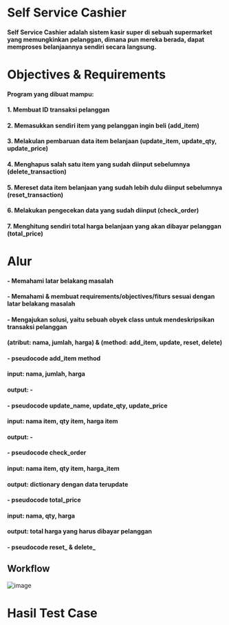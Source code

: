 # Self  Service Cashier
#### Self Service Cashier adalah sistem kasir super di sebuah supermarket yang memungkinkan pelanggan, dimana pun mereka berada, dapat memproses belanjaannya sendiri secara langsung.


# Objectives & Requirements
#### Program yang dibuat mampu:
#### 1. Membuat ID transaksi pelanggan
#### 2. Memasukkan sendiri item yang pelanggan ingin beli (add_item)
#### 3. Melakulan pembaruan data item belanjaan (update_item, update_qty, update_price)
#### 4. Menghapus salah satu item yang sudah diinput sebelumnya (delete_transaction)
#### 5. Mereset data item belanjaan yang sudah lebih dulu diinput sebelumnya (reset_transaction)
#### 6. Melakukan pengecekan data yang sudah diinput (check_order)
#### 7. Menghitung sendiri total harga belanjaan yang akan dibayar pelanggan (total_price)


# Alur
#### - Memahami latar belakang masalah
#### - Memahami & membuat requirements/objectives/fiturs sesuai dengan latar belakang masalah
#### - Mengajukan solusi, yaitu sebuah obyek class untuk mendeskripsikan transaksi pelanggan
####   (atribut: nama, jumlah, harga) & (method: add_item, update, reset, delete)
#### - pseudocode add_item method
####   input: nama, jumlah, harga
####   output: -
#### - pseudocode update_name, update_qty, update_price
####   input: nama item, qty item, harga item
####   output: -
#### - pseudocode check_order
####   input: nama item, qty item, harga_item
####   output: dictionary dengan data terupdate
#### - pseudocode total_price
####   input: nama, qty, harga
####   output: total harga yang harus dibayar pelanggan
#### - pseudocode reset_ & delete_

## Workflow
![image](https://user-images.githubusercontent.com/109421939/218322301-301fd6e2-355d-49d5-ae74-c25bb98ba3be.png)


# Hasil Test Case

